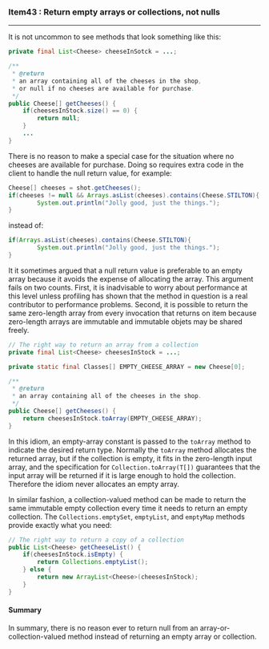 ### Item43 : Return empty arrays or collections, not nulls

----------

It is not uncommon to see methods that look something like this:

```java
private final List<Cheese> cheeseInSotck = ...;

/**
 * @return
 * an array containing all of the cheeses in the shop, 
 * or null if no cheeses are available for purchase.
 */
public Cheese[] getCheeses() {
	if(cheesesInStock.size() == 0) {
		return null;
	}
	...
}
```

There is no reason to make a special case for the situation where no cheeses are available for purchase. Doing so requires extra code in the client to handle the null return value, for example:

```java
Cheese[] cheeses = shot.getCheeses();
if(cheeses != null && Arrays.asList(cheeses).contains(Cheese.STILTON){
		System.out.println("Jolly good, just the things.");
}
```

instead of:

```java
if(Arrays.asList(cheeses).contains(Cheese.STILTON){
		System.out.println("Jolly good, just the things.");
}
```

It it sometimes argued that a null return value is preferable to an empty array because it avoids the expense of allocating the array. This argument fails on two counts. First, it is inadvisable to worry about performance at this level unless profiling has shown that the method in question is a real contributor to performance problems. Second, it is possible to return the same zero-length array from every invocation that returns on item because zero-length arrays are immutable and immutable objets may be shared freely.

```java
// The right way to return an array from a collection
private final List<Cheese> cheesesInStock = ...;

private static final Classes[] EMPTY_CHEESE_ARRAY = new Cheese[0];

/**
 * @return
 * an array containing all of the cheeses in the shop.
 */
public Cheese[] getCheeses() {
	return cheesesInStock.toArray(EMPTY_CHEESE_ARRAY);
}

```

In this idiom, an empty-array constant is passed to the `toArray` method to indicate the desired return type. Normally the `toArray` method allocates the returned array, but if the collection is empty, it fits in the zero-length input array, and the specification for `Collection.toArray(T[])` guarantees that the input array will be returned if it is large enough to hold the collection. Therefore the idiom never allocates an empty array.

In similar fashion, a collection-valued method can be made to return the same immutable empty collection every time it needs to return an empty collection. The `Collections.emptySet`, `emptyList`, and `emptyMap` methods provide exactly what you need:

```java
// The right way to return a copy of a collection
public List<Cheese> getCheeseList() {
	if(cheesesInStock.isEmpty) {
		return Collections.emptyList();
	} else {
		return new ArrayList<Cheese>(cheesesInStock);
	}
}
```

#### Summary

In summary, there is no reason ever to return null from an array-or-collection-valued method instead of returning an empty array or collection.
